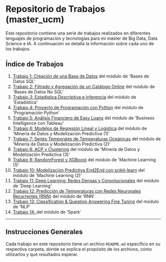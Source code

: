 # Repositorio de Trabajos (master_ucm)

Este repositorio contiene una serie de trabajos realizados en diferentes lenguajes de programación y tecnologías para mi máster de Big Data, Data Science e IA. A continuación se detalla la información sobre cada uno de los trabajos.

## Índice de Trabajos

1. [Trabajo 1: Creación de una Base de Datos](trabajos/1/README.md) del módulo de 'Bases de Datos SQL'
2. [Trabajo 2: Filtrado y Agregación de un Catálogo Online](trabajos/2/README.md) del módulo de 'Bases de Datos No SQL'
3. [Trabajo 3: Estadística Descriptiva e Inferencia](trabajos/3/README.md) del módulo de 'Estadística'
4. [Trabajo 4: Proyecto de Programación con Python](trabajos/4/README.md) del módulo de 'Programación Python'
5. [Trabajo 5: Análisis Financiero de Easy Loans](trabajos/5/README.md) del módulo de 'Business Intelligence con Tableau'
6. [Trabajo 6: Modelos de Regresión Lineal y Logística](trabajos/6/README.md) del módulo de 'Minería de Datos y Modelización Predictiva (1)'
7. [Trabajo 7: Series Temporales de Temperaturas Oceánicas](trabajos/7/README.md) del módulo de 'Minería de Datos y Modelización Predictiva (2)'
8. [Trabajo 8: ACP y Clustering](trabajos/8/README.md) del módulo de 'Minería de Datos y Modelización Predictiva (3)'
9. [Trabajo 9: RandomForest y XGBoost](trabajos/9/README.md) del módulo de 'Machine Learning (1)'
10. [Trabajo 10: Modelización Predictiva End2End con scikit-learn](trabajos/10/README.md) del módulo de 'Machine Learning (2)'
11. [Trabajo 11: Deep Learning: Redes Densas y Convolucionales](trabajos/11/README.md) del módulo de 'Deep Learning'
12. [Trabajo 12: Predicción de Temperaturas con Redes Neuronales Recurrentes (RNN)](trabajos/12/README.md) del módulo de 'RNN'
13. [Trabajo 13: Classification & Question Answering Fine Tuning](trabajos/13/README.md) del módulo de 'NLP'
14. [Trabajo 14: ](trabajos/14/README.md) del módulo de 'Spark'
---

## Instrucciones Generales

Cada trabajo en este repositorio tiene un archivo `README.md` específico en su respectiva carpeta, donde se explica el propósito de los archivos, cómo utilizarlos y qué resultados esperar.
